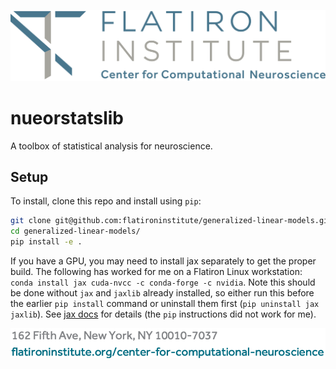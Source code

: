 ![LOGO](CCN-logo-wText.png)

# nueorstatslib
A toolbox of statistical analysis for neuroscience. 

## Setup

To install, clone this repo and install using `pip`:

``` sh
git clone git@github.com:flatironinstitute/generalized-linear-models.git
cd generalized-linear-models/
pip install -e .
```

If you have a GPU, you may need to install jax separately to get the proper
build. The following has worked for me on a Flatiron Linux workstation: `conda
install jax cuda-nvcc -c conda-forge -c nvidia`. Note this should be done
without `jax` and `jaxlib` already installed, so either run this before the
earlier `pip install` command or uninstall them first (`pip uninstall jax
jaxlib`). See [jax docs](https://github.com/google/jax#conda-installation) for
details (the `pip` instructions did not work for me).

![FOOT](CCN-letterFoot.png)
